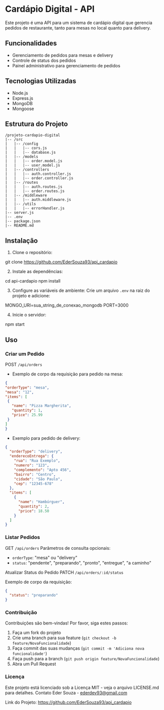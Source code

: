 # Cardápio Digital - API

Este projeto é uma API para um sistema de cardápio digital que gerencia pedidos de restaurante, tanto para mesas no local quanto para delivery.

## Funcionalidades

- Gerenciamento de pedidos para mesas e delivery
- Controle de status dos pedidos
- Painel administrativo para gerenciamento de pedidos

## Tecnologias Utilizadas

- Node.js
- Express.js
- MongoDB
- Mongoose

## Estrutura do Projeto
```
/projeto-cardapio-digital
|-- /src
|   |-- /config
|   |   |-- cors.js
|   |   |-- database.js
|   |-- /models
|   |   |-- order.model.js
|   |   |-- user.model.js
|   |-- /controllers
|   |   |-- auth.controller.js
|   |   |-- order.controller.js
|   |-- /routes
|   |   |-- auth.routes.js
|   |   |-- order.routes.js
|   |-- /middleware
|   |   |-- auth.middleware.js
|   |-- /utils
|   |   |-- errorHandler.js
|-- server.js
|-- .env
|-- package.json
|-- README.md
```

## Instalação

1. Clone o repositório:

git clone https://github.com/EderSouza93/api_cardapio

2. Instale as dependências:

cd api-cardapio
npm install

3. Configure as variáveis de ambiente:
Crie um arquivo `.env` na raiz do projeto e adicione:

MONGO_URI=sua_string_de_conexao_mongodb
PORT=3000

4. Inicie o servidor:

npm start 

## Uso

### Criar um Pedido

POST `/api/orders`

- Exemplo de corpo da requisição para pedido na mesa:
```json
{
"orderType": "mesa",
"mesa": "12",
"items": [
 {
   "name": "Pizza Margherita",
   "quantity": 1,
   "price": 25.99
 }
]
}
````
- Exemplo para pedido de delivery:
```json
{
  "orderType": "delivery",
  "enderecoEntrega": {
    "rua": "Rua Exemplo",
    "numero": "123",
    "complemento": "Apto 456",
    "bairro": "Centro",
    "cidade": "São Paulo",
    "cep": "12345-678"
  },
  "items": [
    {
      "name": "Hambúrguer",
      "quantity": 2,
      "price": 18.50
    }
  ]
}
```

### Listar Pedidos

GET `/api/orders`
Parâmetros de consulta opcionais:

- `orderType`: "mesa" ou "delivery"
- `status`: "pendente", "preparando", "pronto", "entregue", "a caminho"

Atualizar Status do Pedido
PATCH `/api/orders/:id/status`

Exemplo de corpo da requisição:

```json
{
  "status": "preparando"
}
````
### Contribuição

Contribuições são bem-vindas! Por favor, siga estes passos:

1. Faça um fork do projeto
2. Crie uma branch para sua feature (`git checkout -b feature/NovaFuncionalidade`)
3. Faça commit das suas mudanças (`git commit -m 'Adiciona nova funcionalidade'`)
4. Faça push para a branch (`git push origin feature/NovaFuncionalidade`)
5. Abra um Pull Request

### Licença
Este projeto está licenciado sob a Licença MIT - veja o arquivo LICENSE.md para detalhes.
Contato
Eder Souza - ederdev93@gmail.com

Link do Projeto: https://github.com/EderSouza93/api_cardapio